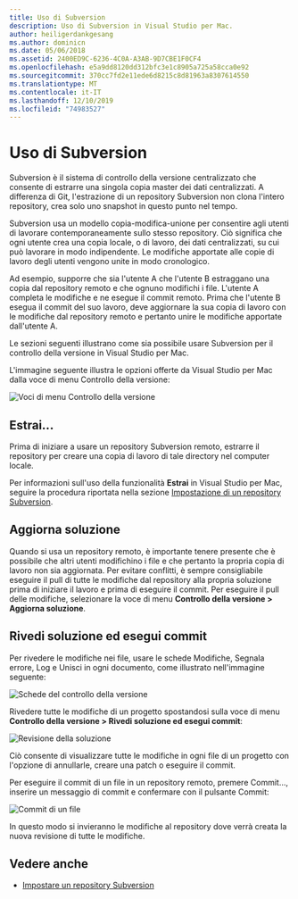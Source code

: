 ```yaml
---
title: Uso di Subversion
description: Uso di Subversion in Visual Studio per Mac.
author: heiligerdankgesang
ms.author: dominicn
ms.date: 05/06/2018
ms.assetid: 2400ED9C-6236-4C0A-A3AB-9D7CBE1F0CF4
ms.openlocfilehash: e5a9dd8120dd312bfc3e1c8905a725a58cca0e92
ms.sourcegitcommit: 370cc7fd2e11ede6d8215c8d81963a8307614550
ms.translationtype: MT
ms.contentlocale: it-IT
ms.lasthandoff: 12/10/2019
ms.locfileid: "74983527"
---
```

# <a name="working-with-subversion"></a>Uso di Subversion

Subversion è il sistema di controllo della versione centralizzato che consente di estrarre una singola copia master dei dati centralizzati. A differenza di Git, l'estrazione di un repository Subversion non clona l'intero repository, crea solo uno snapshot in questo punto nel tempo.

Subversion usa un modello copia-modifica-unione per consentire agli utenti di lavorare contemporaneamente sullo stesso repository. Ciò significa che ogni utente crea una copia locale, o di lavoro, dei dati centralizzati, su cui può lavorare in modo indipendente. Le modifiche apportate alle copie di lavoro degli utenti vengono unite in modo cronologico.

Ad esempio, supporre che sia l'utente A che l'utente B estraggano una copia dal repository remoto e che ognuno modifichi i file. L'utente A completa le modifiche e ne esegue il commit remoto. Prima che l'utente B esegua il commit del suo lavoro, deve aggiornare la sua copia di lavoro con le modifiche dal repository remoto e pertanto unire le modifiche apportate dall'utente A.

Le sezioni seguenti illustrano come sia possibile usare Subversion per il controllo della versione in Visual Studio per Mac.

L'immagine seguente illustra le opzioni offerte da Visual Studio per Mac dalla voce di menu Controllo della versione:

![Voci di menu Controllo della versione](media/version-control-svnVersionControlMenu.png)

## <a name="checkout"></a>Estrai...

Prima di iniziare a usare un repository Subversion remoto, estrarre il repository per creare una copia di lavoro di tale directory nel computer locale.

Per informazioni sull'uso della funzionalità **Estrai** in Visual Studio per Mac, seguire la procedura riportata nella sezione [Impostazione di un repository Subversion](set-up-subversion-repository.md).

## <a name="update-solution"></a>Aggiorna soluzione

Quando si usa un repository remoto, è importante tenere presente che è possibile che altri utenti modifichino i file e che pertanto la propria copia di lavoro non sia aggiornata. Per evitare conflitti, è sempre consigliabile eseguire il pull di tutte le modifiche dal repository alla propria soluzione prima di iniziare il lavoro e prima di eseguire il commit. Per eseguire il pull delle modifiche, selezionare la voce di menu **Controllo della versione > Aggiorna soluzione**.

## <a name="review-solution-and-commit"></a>Rivedi soluzione ed esegui commit

Per rivedere le modifiche nei file, usare le schede Modifiche, Segnala errore, Log e Unisci in ogni documento, come illustrato nell'immagine seguente:

![Schede del controllo della versione](media/version-control-vcTabs.png)

Rivedere tutte le modifiche di un progetto spostandosi sulla voce di menu **Controllo della versione > Rivedi soluzione ed esegui commit**:

![Revisione della soluzione](media/version-control-vcStatus.png)

Ciò consente di visualizzare tutte le modifiche in ogni file di un progetto con l'opzione di annullarle, creare una patch o eseguire il commit.

Per eseguire il commit di un file in un repository remoto, premere Commit..., inserire un messaggio di commit e confermare con il pulsante Commit:

![Commit di un file](media/version-control-svnCommit.png)

In questo modo si invieranno le modifiche al repository dove verrà creata la nuova revisione di tutte le modifiche.

## <a name="see-also"></a>Vedere anche

- [Impostare un repository Subversion](set-up-subversion-repository.md)
